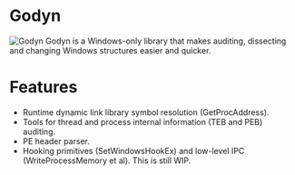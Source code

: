 # Godyn
![Godyn](http://chouak.me/img/2018-08-02-godyn/godyn-logo-wide.png)
Godyn is a Windows-only library that makes auditing, dissecting and changing Windows structures easier and quicker.

# Features
- Runtime dynamic link library symbol resolution (GetProcAddress).
- Tools for thread and process internal information (TEB and PEB) auditing.
- PE header parser.
- Hooking primitives (SetWindowsHookEx) and low-level IPC (WriteProcessMemory et al). This is still WIP.
